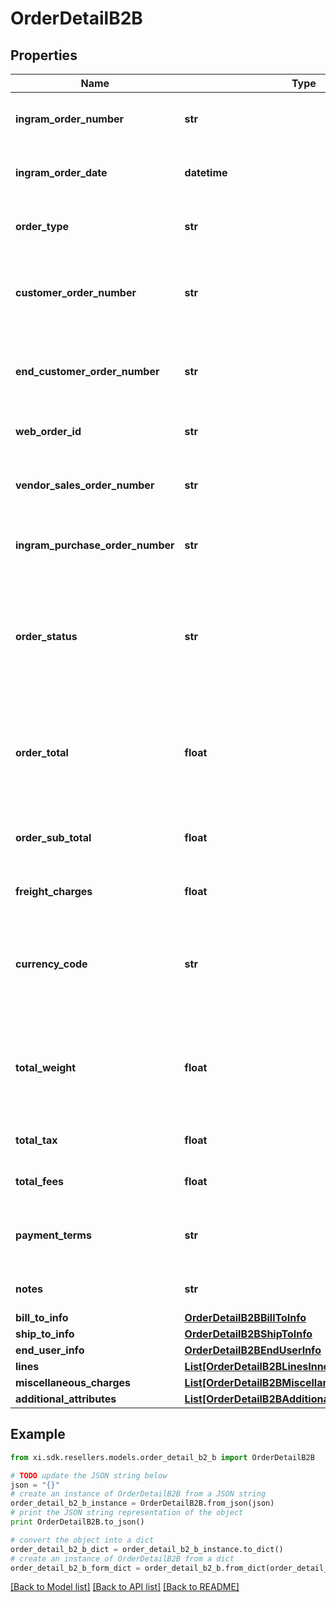# OrderDetailB2B


## Properties

Name | Type | Description | Notes
------------ | ------------- | ------------- | -------------
**ingram_order_number** | **str** | The IngramMicro sales order number. | [optional] 
**ingram_order_date** | **datetime** | The IngramMicro sales order date. | [optional] 
**order_type** | **str** | The IngramMicro sales order type. | [optional] 
**customer_order_number** | **str** | The reseller&#39;s order number for reference in their system. | [optional] 
**end_customer_order_number** | **str** | The end customer&#39;s order number for reference in their system. | [optional] 
**web_order_id** | **str** | The web order id of the order. | [optional] 
**vendor_sales_order_number** | **str** | The vendor&#39;s order number for reference in their system | [optional] 
**ingram_purchase_order_number** | **str** | Ingram purchase order number. | [optional] 
**order_status** | **str** | The header-level status of the order. One of- Shipped, Canceled, Backordered, Processing, On Hold, Delivered. | [optional] 
**order_total** | **float** | The total cost for the order, includes subtotal, freight charges, and tax. | [optional] 
**order_sub_total** | **float** | The sub total cost for the order, not including tax and freight. | [optional] 
**freight_charges** | **float** | The freight charges for the order. | [optional] 
**currency_code** | **str** | The country-specific three digit ISO 4217 currency code for the order. | [optional] 
**total_weight** | **float** | Total order weight. unit -- North america - Pounds , other countries will be KG. | [optional] 
**total_tax** | **float** | Total tax on the orders placed. | [optional] 
**total_fees** | **float** | Total fees on the orders placed. | [optional] 
**payment_terms** | **str** | The payment terms of the order. (Ex- Net 30 days). | [optional] 
**notes** | **str** | The header-level notes for the order. | [optional] 
**bill_to_info** | [**OrderDetailB2BBillToInfo**](OrderDetailB2BBillToInfo.md) |  | [optional] 
**ship_to_info** | [**OrderDetailB2BShipToInfo**](OrderDetailB2BShipToInfo.md) |  | [optional] 
**end_user_info** | [**OrderDetailB2BEndUserInfo**](OrderDetailB2BEndUserInfo.md) |  | [optional] 
**lines** | [**List[OrderDetailB2BLinesInner]**](OrderDetailB2BLinesInner.md) |  | [optional] 
**miscellaneous_charges** | [**List[OrderDetailB2BMiscellaneousChargesInner]**](OrderDetailB2BMiscellaneousChargesInner.md) |  | [optional] 
**additional_attributes** | [**List[OrderDetailB2BAdditionalAttributesInner]**](OrderDetailB2BAdditionalAttributesInner.md) |  | [optional] 

## Example

```python
from xi.sdk.resellers.models.order_detail_b2_b import OrderDetailB2B

# TODO update the JSON string below
json = "{}"
# create an instance of OrderDetailB2B from a JSON string
order_detail_b2_b_instance = OrderDetailB2B.from_json(json)
# print the JSON string representation of the object
print OrderDetailB2B.to_json()

# convert the object into a dict
order_detail_b2_b_dict = order_detail_b2_b_instance.to_dict()
# create an instance of OrderDetailB2B from a dict
order_detail_b2_b_form_dict = order_detail_b2_b.from_dict(order_detail_b2_b_dict)
```
[[Back to Model list]](../README.md#documentation-for-models) [[Back to API list]](../README.md#documentation-for-api-endpoints) [[Back to README]](../README.md)


